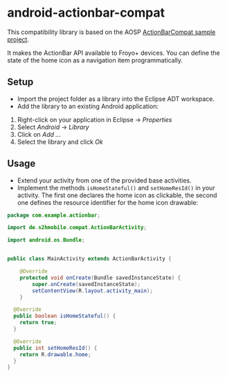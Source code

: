 # android-actionbar-compat
This compatibility library is based on the AOSP [ActionBarCompat sample project](https://android.googlesource.com/platform/development/+/f84558cf16844b6c96e0744544ff2094bc4dbf50/samples/ActionBarCompat).

It makes the ActionBar API available to Froyo+ devices. You can define the state of the home icon as a navigation item programmatically.

## Setup
- Import the project folder as a library into the Eclipse ADT workspace.
- Add the library to an existing Android application: 

1. Right-click on your application in Eclipse -> _Properties_
2. Select _Android_ -> _Library_
3. Click on _Add ..._
4. Select the library and click _Ok_

## Usage
- Extend your activity from one of the provided base activities.
- Implement the methods ``isHomeStateful()`` and ``setHomeResId()`` in your activity. The first one declares the home icon as clickable, the second one defines the resource identifier for the home icon drawable:


```java
package com.example.actionbar;

import de.s2hmobile.compat.ActionBarActivity;

import android.os.Bundle;


public class MainActivity extends ActionBarActivity {

    @Override
    protected void onCreate(Bundle savedInstanceState) {
        super.onCreate(savedInstanceState);
        setContentView(R.layout.activity_main);
    }

  @Override
  public boolean isHomeStateful() {
    return true;
  }

  @Override
  public int setHomeResId() {
    return R.drawable.home;
  }
}
```
